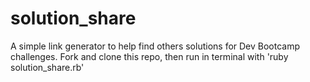 solution_share
==============

A simple link generator to help find others solutions for Dev Bootcamp challenges.
Fork and clone this repo, then run in terminal with 'ruby solution_share.rb'
